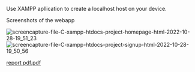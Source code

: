 Use XAMPP apllication to create a localhost host on your device.

Screenshots of the webapp

![screencapture-file-C-xampp-htdocs-project-homepage-html-2022-10-28-19_51_23](https://user-images.githubusercontent.com/64909391/198641779-a9e018e3-4949-4cfd-a9ba-f78ac524ebfd.png)
![screencapture-file-C-xampp-htdocs-project-signup-html-2022-10-28-19_50_56](https://user-images.githubusercontent.com/64909391/198641818-618f1d24-1389-4f93-a024-7427eda889df.png)

[report pdf.pdf](https://github.com/Abhishek-cybertech/Arena-of-Editors-WEB-APP/files/9889248/report.pdf.pdf)
